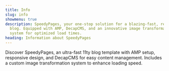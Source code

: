 ```yaml
---
title: Info
slug: info
showmenu: true
description: SpeedyPages, your one-stop solution for a blazing-fast, responsive
  blog. Equipped with AMP, DecapCMS, and an innovative image transformation
  system for optimized load times.
heading: Information about SpeedyPages
---
```

Discover SpeedyPages, an ultra-fast 11ty blog template with AMP setup, responsive design, and DecapCMS for easy content management. Includes a custom image transformation system to enhance loading speed.